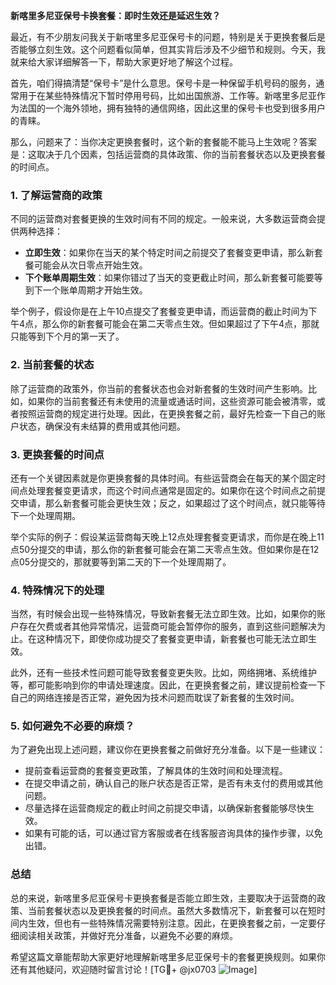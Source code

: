 **新喀里多尼亚保号卡换套餐：即时生效还是延迟生效？**

最近，有不少朋友问我关于新喀里多尼亚保号卡的问题，特别是关于更换套餐后是否能够立刻生效。这个问题看似简单，但其实背后涉及不少细节和规则。今天，我就来给大家详细解答一下，帮助大家更好地了解这个过程。

首先，咱们得搞清楚“保号卡”是什么意思。保号卡是一种保留手机号码的服务，通常用于在某些特殊情况下暂时停用号码，比如出国旅游、工作等。新喀里多尼亚作为法国的一个海外领地，拥有独特的通信网络，因此这里的保号卡也受到很多用户的青睐。

那么，问题来了：当你决定更换套餐时，这个新的套餐能不能马上生效呢？答案是：这取决于几个因素，包括运营商的具体政策、你的当前套餐状态以及更换套餐的时间点。

### **1. 了解运营商的政策**
不同的运营商对套餐更换的生效时间有不同的规定。一般来说，大多数运营商会提供两种选择：
- **立即生效**：如果你在当天的某个特定时间之前提交了套餐变更申请，那么新套餐可能会从次日零点开始生效。
- **下个账单周期生效**：如果你错过了当天的变更截止时间，那么新套餐可能要等到下一个账单周期才开始生效。

举个例子，假设你是在上午10点提交了套餐变更申请，而运营商的截止时间为下午4点，那么你的新套餐可能会在第二天零点生效。但如果超过了下午4点，那就只能等到下个月的第一天了。

### **2. 当前套餐的状态**
除了运营商的政策外，你当前的套餐状态也会对新套餐的生效时间产生影响。比如，如果你的当前套餐还有未使用的流量或通话时间，这些资源可能会被清零，或者按照运营商的规定进行处理。因此，在更换套餐之前，最好先检查一下自己的账户状态，确保没有未结算的费用或其他问题。

### **3. 更换套餐的时间点**
还有一个关键因素就是你更换套餐的具体时间。有些运营商会在每天的某个固定时间点处理套餐变更请求，而这个时间点通常是固定的。如果你在这个时间点之前提交申请，那么新套餐可能会更快生效；反之，如果超过了这个时间点，就只能等待下一个处理周期。

举个实际的例子：假设某运营商每天晚上12点处理套餐变更请求，而你是在晚上11点50分提交的申请，那么你的新套餐可能会在第二天零点生效。但如果你是在12点05分提交的，那就要等到第二天的下一个处理周期了。

### **4. 特殊情况下的处理**
当然，有时候会出现一些特殊情况，导致新套餐无法立即生效。比如，如果你的账户存在欠费或者其他异常情况，运营商可能会暂停你的服务，直到这些问题解决为止。在这种情况下，即使你成功提交了套餐变更申请，新套餐也可能无法立即生效。

此外，还有一些技术性问题可能导致套餐变更失败。比如，网络拥堵、系统维护等，都可能影响到你的申请处理速度。因此，在更换套餐之前，建议提前检查一下自己的网络连接是否正常，避免因为技术问题而耽误了新套餐的生效时间。

### **5. 如何避免不必要的麻烦？**
为了避免出现上述问题，建议你在更换套餐之前做好充分准备。以下是一些建议：
- 提前查看运营商的套餐变更政策，了解具体的生效时间和处理流程。
- 在提交申请之前，确认自己的账户状态是否正常，是否有未支付的费用或其他问题。
- 尽量选择在运营商规定的截止时间之前提交申请，以确保新套餐能够尽快生效。
- 如果有可能的话，可以通过官方客服或者在线客服咨询具体的操作步骤，以免出错。

### **总结**
总的来说，新喀里多尼亚保号卡更换套餐是否能立即生效，主要取决于运营商的政策、当前套餐状态以及更换套餐的时间点。虽然大多数情况下，新套餐可以在短时间内生效，但也有一些特殊情况需要特别注意。因此，在更换套餐之前，一定要仔细阅读相关政策，并做好充分准备，以避免不必要的麻烦。

希望这篇文章能帮助大家更好地理解新喀里多尼亚保号卡的套餐更换规则。如果你还有其他疑问，欢迎随时留言讨论！[TG💪+ @jx0703 ![Image](https://github.com/user-attachments/assets/dbca1d08-cadb-493c-b0ec-ad6f7a83f270)]